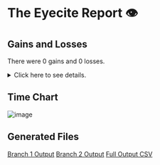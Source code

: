 # The Eyecite Report :eye:



Gains and Losses
---------
There were 0 gains and 0 losses.

<details>
<summary>Click here to see details.</summary>

|     id     |  Gain  |  Loss  |
| ---------- | ------ | ------ |


</details>



Time Chart
---------

![image](https://raw.githubusercontent.com/freelawproject/reporters-db/artifacts/188/results/chart.png)


Generated Files
---------

[Branch 1 Output](https://raw.githubusercontent.com/freelawproject/reporters-db/artifacts/188/results/original.json)
[Branch 2 Output](https://raw.githubusercontent.com/freelawproject/reporters-db/artifacts/188/results/update.json)
[Full Output CSV ](https://raw.githubusercontent.com/freelawproject/reporters-db/artifacts/188/results/output.csv)
